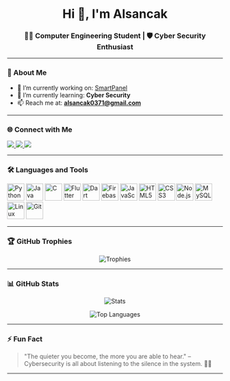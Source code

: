 <h1 align="center">Hi 👋, I'm Alsancak</h1>
<h3 align="center">👨‍💻 Computer Engineering Student | 🛡️ Cyber Security Enthusiast</h3>

---

### 🚀 About Me

- 🔭 I’m currently working on: [SmartPanel](https://github.com/hhalsancak70/SmartPanel)  
- 🌱 I’m currently learning: **Cyber Security**  
- 📫 Reach me at: **alsancak0371@gmail.com**

---

### 🌐 Connect with Me
<p align="left">
  <a href="https://twitter.com/hhalsancak" target="blank">
    <img src="https://img.shields.io/badge/Twitter-1DA1F2?style=for-the-badge&logo=twitter&logoColor=white"/>
  </a>
  <a href="https://linkedin.com/in/hhalsancak70" target="blank">
    <img src="https://img.shields.io/badge/LinkedIn-0077B5?style=for-the-badge&logo=linkedin&logoColor=white"/>
  </a>
  <a href="https://instagram.com/hhalsancak" target="blank">
    <img src="https://img.shields.io/badge/Instagram-E4405F?style=for-the-badge&logo=instagram&logoColor=white"/>
  </a>
</p>

---

### 🛠️ Languages and Tools
<p align="left">
  <img src="https://cdn.jsdelivr.net/gh/devicons/devicon/icons/python/python-original.svg" width="40" height="40" alt="Python"/>
  <img src="https://cdn.jsdelivr.net/gh/devicons/devicon/icons/java/java-original.svg" width="40" height="40" alt="Java"/>
  <img src="https://cdn.jsdelivr.net/gh/devicons/devicon/icons/c/c-original.svg" width="40" height="40" alt="C"/>
  <img src="https://cdn.jsdelivr.net/gh/devicons/devicon/icons/flutter/flutter-original.svg" width="40" height="40" alt="Flutter"/>
  <img src="https://cdn.jsdelivr.net/gh/devicons/devicon/icons/dart/dart-original.svg" width="40" height="40" alt="Dart"/>
  <img src="https://cdn.jsdelivr.net/gh/devicons/devicon/icons/firebase/firebase-plain.svg" width="40" height="40" alt="Firebase"/>
  <img src="https://cdn.jsdelivr.net/gh/devicons/devicon/icons/javascript/javascript-original.svg" width="40" height="40" alt="JavaScript"/>
  <img src="https://cdn.jsdelivr.net/gh/devicons/devicon/icons/html5/html5-original.svg" width="40" height="40" alt="HTML5"/>
  <img src="https://cdn.jsdelivr.net/gh/devicons/devicon/icons/css3/css3-original.svg" width="40" height="40" alt="CSS3"/>
  <img src="https://cdn.jsdelivr.net/gh/devicons/devicon/icons/nodejs/nodejs-original.svg" width="40" height="40" alt="Node.js"/>
  <img src="https://cdn.jsdelivr.net/gh/devicons/devicon/icons/mysql/mysql-original.svg" width="40" height="40" alt="MySQL"/>
  <img src="https://cdn.jsdelivr.net/gh/devicons/devicon/icons/linux/linux-original.svg" width="40" height="40" alt="Linux"/>
  <img src="https://cdn.jsdelivr.net/gh/devicons/devicon/icons/git/git-original.svg" width="40" height="40" alt="Git"/>
</p>

---

### 🏆 GitHub Trophies

<p align="center">
  <img src="https://github-profile-trophy.vercel.app/?username=hhalsancak70&theme=gruvbox&column=7&margin-w=10&margin-h=10" alt="Trophies"/>
</p>

---

### 📊 GitHub Stats

<p align="center">
  <img src="https://github-readme-stats.vercel.app/api?username=hhalsancak70&show_icons=true&theme=radical" alt="Stats" />
</p>

<p align="center">
  <img src="https://github-readme-stats.vercel.app/api/top-langs/?username=hhalsancak70&layout=compact&theme=radical" alt="Top Languages" />
</p>

---

### ⚡ Fun Fact

> "The quieter you become, the more you are able to hear." – Cybersecurity is all about listening to the silence in the system. 🕵️‍♂️

---
